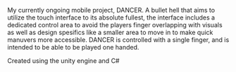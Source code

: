 My currently ongoing mobile project, DANCER. 
A bullet hell that aims to utilize the touch interface to its absolute fullest,
the interface includes a dedicated control area to avoid the players finger overlapping with visuals
as well as design spesifics like a smaller area to move in to make quick manuvers more accessible. 
DANCER is controlled with a single finger, and is intended to be able to be played one handed. 

Created using the unity engine and C#
